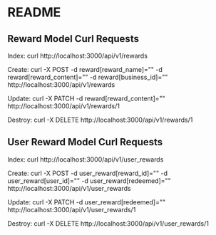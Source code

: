 # README

## Reward Model Curl Requests

Index: curl http://localhost:3000/api/v1/rewards

Create: curl -X POST -d reward[reward_name]="" -d reward[reward_content]="" -d reward[business_id]=""  http://localhost:3000/api/v1/rewards

Update: curl -X PATCH -d reward[reward_content]="" http://localhost:3000/api/v1/rewards/1

Destroy: curl -X DELETE http://localhost:3000/api/v1/rewards/1


## User Reward Model Curl Requests

Index: curl http://localhost:3000/api/v1/user_rewards

Create: curl -X POST -d user_reward[reward_id]="" -d user_reward[user_id]="" -d user_reward[redeemed]=""  http://localhost:3000/api/v1/user_rewards

Update: curl -X PATCH -d user_reward[redeemed]="" http://localhost:3000/api/v1/user_rewards/1

Destroy: curl -X DELETE http://localhost:3000/api/v1/user_rewards/1
